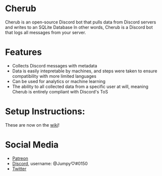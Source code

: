 # Cherub

Cherub is an open-source Discord bot that pulls data from Discord servers and writes to an SQLite Database
In other words, Cherub is a Discord bot that logs all messages from your server.

# Features
- Collects Discord messages with metadata
- Data is easily intepretable by machines, and steps were taken to ensure compatibility with more limited languages
- Can be used for analytics or machine learning
- The ability to all collected data from a specific user at will, meaning Cherub is entirely compliant with Discord's ToS

# Setup Instructions:
These are now on the [wiki](https://github.com/Jumpyvonvagabond/cherub/wiki)!

# Social Media
- [Patreon](https://patreon.com/jumpyvonvagabond)
- [Discord](https://discord.gg/calamari), username: @Jumpy♡#0150
- [Twitter](https://twitter.com/J_umpy)
